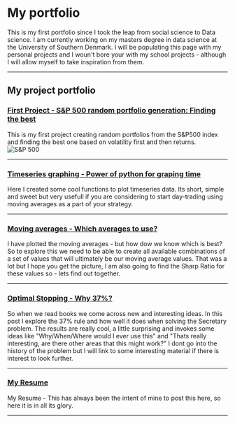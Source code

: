 # My portfolio

This is my first portfolio since I took the leap from social science to Data science. I am currently working on my masters degree in data science at the University of Southern Denmark. I will be populating this page with my personal projects and I woun't bore your with my school projects - although I will allow myself to take inspiration from them.

---
## My project portfolio


### [First Project - S&P 500 random portfolio generation: Finding the best](https://eirikurjonsson.github.io/pages/page1/StockRandom)
This is my first project creating random portfolios from the S&P500 index and finding the best one based on volatility first and then returns.
![S&P 500](https://external-content.duckduckgo.com/iu/?u=http%3A%2F%2F2.bp.blogspot.com%2F-HKPFrAmxxWo%2FThY1c_Up3NI%2FAAAAAAAAAeM%2FYdaqC8GzcIc%2Fs1600%2FStandardAndPoors500Logo.jpeg&f=1&nofb=1)

---

### [Timeseries graphing - Power of python for graping time](https://eirikurjonsson.github.io/pages/page2/timeseriesplots)

Here I created some cool functions to plot timeseries data. Its short, simple and sweet but very usefull if you are considering to start day-trading using moving averages as a part of your strategy.

---

### [Moving averages - Which averages to use?](https://eirikurjonsson.github.io/pages/page3/moving_averages)

I have plotted the moving averages - but how dow we know which is best? So to explore this we need to be able to create all available combinations of a set of values that will ultimately be our moving average values. That was a lot but I hope you get the picture, I am also going to find the Sharp Ratio for these values so - lets find out together.

---

### [Optimal Stopping - Why 37%?](https://eirikurjonsson.github.io/pages/page4/optimalstopping)

So when we read books we come across new and interesting ideas. In this post I explore the 37% rule and how well it does when solving the Secretary problem. The results are really cool, a little surprising and invokes some ideas like "Why/When/Where would I ever use this" and "Thats really interesting, are there other areas that this might work?" I dont go into the history of the problem but I will link to some interesting material if there is interest to look further.

---

### [My Resume](https://eirikurjonsson.github.io/pages/page5/cv)

My Resume - This has always been the intent of mine to post this here, so here it is in all its glory.

---
